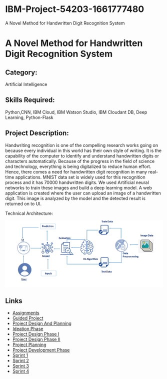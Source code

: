 # IBM-Project-54203-1661777480
A Novel Method for Handwritten Digit Recognition System

# A Novel Method for Handwritten Digit Recognition System

## Category: 

Artificial Intelligence

## Skills Required: 

Python,CNN, IBM Cloud, IBM Watson Studio, IBM Cloudant DB, Deep Learning, Python-Flask

## Project Description:

Handwriting recognition is one of the compelling research works going on because every individual in this world has their own style of writing. It is the capability of the computer to identify and understand handwritten digits or characters automatically. Because of the progress in the field of science and technology, everything is being digitalized to reduce human effort. Hence, there comes a need for handwritten digit recognition in many real-time applications. MNIST data set is widely used for this recognition process and it has 70000 handwritten digits. We used Artificial neural networks to train these images and build a deep learning model. A web application is created where the user can upload an image of a handwritten digit. This image is analyzed by the model and the detected result is returned on to UI.

Technical Architecture:


![architecture - blueprint](https://github.com/IBM-EPBL/IBM-Project-31681-1660204101/blob/main/Project%20Design%20%26%20Planning/Ideation%20Phase/architecture.png)


## Links 

*  [Assignments](https://github.com/IBM-EPBL/IBM-Project-31681-1660204101/tree/main/Assignments)
*  [Guided Project](https://github.com/IBM-EPBL/IBM-Project-31681-1660204101/tree/main/Guided%20project)
*  [Project Design And Planning](https://github.com/IBM-EPBL/IBM-Project-54203-1661777480/tree/main/Project%20Design%20%26%20Planning)
*  [Ideation Phase](https://github.com/IBM-EPBL/IBM-Project-54203-1661777480/tree/main/Project%20Design%20%26%20Planning/Ideation%20Phase)
*  [Project Design Phase I](https://github.com/IBM-EPBL/IBM-Project-54203-1661777480/tree/main/Project%20Design%20%26%20Planning/Project%20Design%20Phase%201)
*  [Project Design Phase II](https://github.com/IBM-EPBL/IBM-Project-54203-1661777480/tree/main/Project%20Design%20%26%20Planning/Project%20Design%20Phase%20II)
*  [Project Planning](https://github.com/IBM-EPBL/IBM-Project-31681-1660204101/tree/main/Project%20Design%20%26%20Planning/Project%20Planning)
*  [Project Development Phase](https://github.com/IBM-EPBL/IBM-Project-31681-1660204101/tree/main/Project%20Development%20Phase)
*  [Sprint 1](https://github.com/IBM-EPBL/IBM-Project-54203-1661777480/tree/main/Project%20Development%20Phase/sprint%201)
*  [Sprint 2]( https://github.com/IBM-EPBL/IBM-Project-54203-1661777480/tree/main/Project%20Development%20Phase/sprint%202)
*  [Sprint 3](https://github.com/IBM-EPBL/IBM-Project-54203-1661777480/tree/main/Project%20Development%20Phase/sprint%203)
*  [Sprint 4](https://github.com/IBM-EPBL/IBM-Project-54203-1661777480/tree/main/Project%20Development%20Phase/sprint%204)
